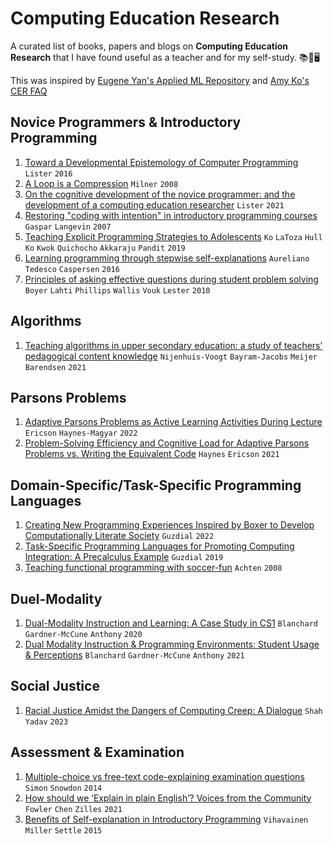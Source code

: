 # Computing Education Research
A curated list of books, papers and blogs on **Computing Education Research** that I have found useful as a teacher and for my self-study. 📚📃🖥️

This was inspired by [Eugene Yan's Applied ML Repository](https://github.com/eugeneyan/applied-ml) and [Amy Ko's CER FAQ](https://faculty.washington.edu/ajko/cer/)

## Novice Programmers & Introductory Programming

1. [Toward a Developmental Epistemology of Computer Programming](https://doi.org/10.1145/2978249.2978251) `Lister` `2016`
2. [A Loop is a Compression](https://www.ppig.org/papers/2008-ppig-20th-milner/) `Milner` `2008`
3. [On the cognitive development of the novice programmer: and the development of a computing education researcher](https://dl.acm.org/doi/10.1145/3442481.3442498) `Lister` `2021`
4. [Restoring "coding with intention" in introductory programming courses](https://dl.acm.org/doi/10.1145/1324302.1324323) `Gaspar` `Langevin` `2007`
5. [Teaching Explicit Programming Strategies to Adolescents](https://doi.org/10.1145/3287324.3287371) `Ko` `LaToza` `Hull` `Ko` `Kwok` `Quichocho` `Akkaraju` `Pandit` `2019`
6. [Learning programming through stepwise self-explanations](https://doi.org/10.1109/CISTI.2016.7521457) `Aureliano` `Tedesco` `Caspersen` `2016`
7. [Principles of asking effective questions during student problem solving](https://doi.org/10.1145/1734263.1734417) `Boyer` `Lahti` `Phillips` `Wallis` `Vouk` `Lester` `2010`

## Algorithms
1. [Teaching algorithms in upper secondary education: a study of teachers’ pedagogical content knowledge](https://doi.org/10.1080/08993408.2021.1935554) `Nijenhuis-Voogt` `Bayram-Jacobs` `Meijer` `Barendsen` `2021`

## Parsons Problems
1. [Adaptive Parsons Problems as Active Learning Activities During Lecture](https://dl.acm.org/doi/10.1145/3502718.3524808) `Ericson` `Haynes-Magyar` `2022`
2. [Problem-Solving Efficiency and Cognitive Load for Adaptive Parsons Problems vs. Writing the Equivalent Code](https://dl.acm.org/doi/10.1145/3411764.3445292) `Haynes` `Ericson` `2021`

## Domain-Specific/Task-Specific Programming Languages
1. [Creating New Programming Experiences Inspired by Boxer to Develop Computationally Literate Society](https://doi.org/10.1145/3532512.3539663) `Guzdial` `2022`
2. [Task-Specific Programming Languages for Promoting Computing Integration: A Precalculus Example](https://doi.org/10.1145/3364510.3364532) `Guzdial` `2019`
3. [Teaching functional programming with soccer-fun](https://doi.org/10.1145/1411260.1411270) `Achten` `2008`

## Duel-Modality
1. [Dual-Modality Instruction and Learning: A Case Study in CS1](https://dl.acm.org/doi/10.1145/3328778.3366865) `Blanchard` `Gardner-McCune` `Anthony` `2020`
2. [Dual Modality Instruction & Programming Environments: Student Usage & Perceptions](https://dl.acm.org/doi/10.1145/3408877.3432434) `Blanchard` `Gardner-McCune` `Anthony` `2021`

## Social Justice
1. [Racial Justice Amidst the Dangers of Computing Creep: A Dialogue](https://doi.org/10.1007/s11528-023-00835-z) `Shah` `Yadav` `2023`

## Assessment & Examination
1. [Multiple-choice vs free-text code-explaining examination questions](https://doi.org/10.1145/2674683.2674701) `Simon` `Snowdon` `2014`
2. [How should we ‘Explain in plain English’? Voices from the Community](https://doi.org/10.1145/3446871.3469738) `Fowler` `Chen` `Zilles` `2021`
3. [Benefits of Self-explanation in Introductory Programming](https://doi.org/10.1145/2676723.2677260) `Vihavainen` `Miller` `Settle` `2015`
